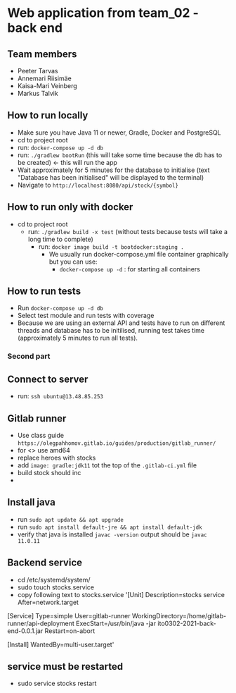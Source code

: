 # Web application from team_02 - back end

## Team members
- Peeter Tarvas
- Annemari Riisimäe
- Kaisa-Mari Veinberg
- Markus Talvik

## How to run locally
- Make sure you have Java 11 or newer, Gradle, Docker and PostgreSQL
- cd to project root
- run: `docker-compose up -d db`
- run: `./gradlew bootRun` (this will take some time because the db has to be created) <- this will run the app
- Wait approximately for 5 minutes for the database to initialise (text "Database has been initialised" will be displayed to the terminal)
- Navigate to `http://localhost:8080/api/stock/{symbol}`

## How to run only with docker

  - cd to project root
    - run: `./gradlew build -x test` (without tests because tests will take a long time to complete)
      - run: `docker image build -t bootdocker:staging .`
        - We usually  run docker-compose.yml file container graphically but you can use:
          - `docker-compose up -d` : for starting all containers

## How to run tests
- Run `docker-compose up -d db`
- Select test module and run tests with coverage
- Because we are using an external API and tests have to run on different threads and database has to be initilised, running test takes time (approximately 5 minutes to run all tests).

### Second part



## Connect to server
- run: `ssh ubuntu@13.48.85.253`

## Gitlab runner
- Use class guide `https://olegpahhomov.gitlab.io/guides/production/gitlab_runner/`
- for <> use amd64
- replace heroes with stocks
- add `image: gradle:jdk11` tot the top of the `.gitlab-ci.yml` file
- build stock should inc
- 

## Install java
- run `sudo apt update && apt upgrade`
- run `sudo apt install default-jre && apt install default-jdk`
- verify that java is installed `javac -version` output should be `javac 11.0.11`

## Backend service
- cd /etc/systemd/system/
- sudo touch stocks.service
- copy following text to stocks.service 
'[Unit]
  Description=stocks service
  After=network.target

[Service]
Type=simple
User=gitlab-runner
WorkingDirectory=/home/gitlab-runner/api-deployment
ExecStart=/usr/bin/java -jar ito0302-2021-back-end-0.0.1.jar
Restart=on-abort

[Install]
WantedBy=multi-user.target'

## service must be restarted
- sudo service stocks restart

  
